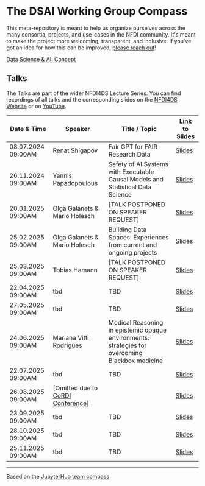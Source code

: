 # The DSAI Working Group Compass
This meta-repository is meant to help us organize ourselves across the many consortia, projects, and use-cases in the NFDI community. It's meant to make the project more welcoming, transparent, and inclusive. If you've got an idea for how this can be improved, [please reach out](https://github.com/DSAI-WG/team-compass/issues/new/choose)!

[Data Science & AI: Concept](https://zenodo.org/record/6498197#.ZBHliC8w2Lc)

## Talks

The Talks are part of the wider NFDI4DS Lecture Series. You can find
recordings of all talks and the corresponding slides on the [NFDI4DS Website](https://www.nfdi4datascience.de/community/lecture-series/) or on [YouTube](https://www.youtube.com/@nfdi4ds).

  
| Date & Time          | Speaker                      | Title / Topic                                                                                       | Link to Slides |
|----------------------|------------------------------|-----------------------------------------------------------------------------------------------------|----------------|
| 08.07.2024 09:00AM   | Renat Shigapov               | Fair GPT for FAIR Research Data                                                                     | [Slides](https://zenodo.org/records/10664554)    |
| 26.11.2024 09:00AM   | Yannis Papadopoulous         | Safety of AI Systems with Executable Causal Models and Statistical Data Science                     | [Slides](https://doi.org/10.5281/zenodo.14223981)    |
| 20.01.2025 09:00AM   | Olga Galanets & Mario Holesch| [TALK POSTPONED ON SPEAKER REQUEST]                                                                 | [Slides](https://zenodo.org/records/14906914)    |
| 25.02.2025 09:00AM   | Olga Galanets & Mario Holesch| Building Data Spaces: Experiences from current and ongoing projects                                 | [Slides](#)    |
| 25.03.2025 09:00AM   | Tobias Hamann                | [TALK POSTPONED ON SPEAKER REQUEST]                                                                 | [Slides](#)    |
| 22.04.2025 09:00AM   | tbd                          | TBD                                                                                                 | [Slides](#)    |
| 27.05.2025 09:00AM   | tbd                          | TBD                                                                                                 | [Slides](#)    |
| 24.06.2025 09:00AM   | Mariana Vitti Rodrigues      | Medical Reasoning in epistemic opaque environments: strategies for overcoming Blackbox medicine     | [Slides](#)    |
| 22.07.2025 09:00AM   | tbd                          | TBD                                                                                                 | [Slides](#)    |
| 26.08.2025 09:00AM   | [Omitted due to [CoRDI Conference](https://www.nfdi.de/cordi-2025/?lang=en)]                                              |        | [Slides](#)    |
| 23.09.2025 09:00AM   | tbd                          | TBD                                                                                                 | [Slides](#)    |
| 28.10.2025 09:00AM   | tbd                          | TBD                                                                                                 | [Slides](#)    |
| 25.11.2025 09:00AM   | tbd                          | TBD                                                                                                 | [Slides](#)    |

---
Based on the [JupyterHub team compass](https://github.com/jupyterhub/team-compass)
